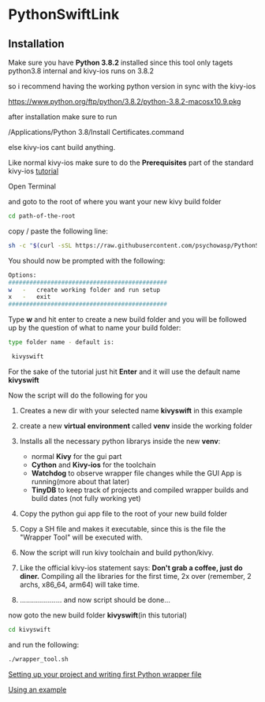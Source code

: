 # PythonSwiftLink

 ## Installation

Make sure you have **Python 3.8.2** installed since this tool only tagets python3.8 internal and kivy-ios runs on 3.8.2

so i recommend having the working python version in sync with the kivy-ios

https://www.python.org/ftp/python/3.8.2/python-3.8.2-macosx10.9.pkg

after installation make sure to run 

/Applications/Python 3.8/Install Certificates.command

else kivy-ios cant build anything.

Like normal kivy-ios make sure to do the **Prerequisites** part of the standard kivy-ios [tutorial](https://kivy.org/doc/stable/guide/packaging-ios.html)  

Open Terminal

and goto to the root of where you want your new kivy build folder


```sh
cd path-of-the-root
```

copy / paste the following line:

 ```sh
sh -c "$(curl -sSL https://raw.githubusercontent.com/psychowasp/PythonSwiftLink/main/build_files/swiftlink_tool.sh)"
 ```
You should now be prompted with the following:

 ```sh
 Options:
#############################################
w   -   create working folder and run setup
x   -   exit
#############################################
 ```
Type **w** and hit enter to create a new build folder
and you will be followed up by the question of what to name your build folder:

 ```sh
type folder name - default is:

  kivyswift
 ```
For the sake of the tutorial just hit **Enter** and it will use the default name **kivyswift**

Now the script will do the following for you

1. Creates a new dir with your selected name **kivyswift** in this example
2. create a new **virtual environment** called **venv** inside the working folder 
3. Installs all the necessary python librarys inside the new **venv**: 

   - normal **Kivy** for the gui part
   - **Cython** and **Kivy-ios** for the toolchain
   - **Watchdog** to observe wrapper file changes while the GUI App is running(more about that later)
   - **TinyDB** to keep track of projects and compiled wrapper builds and build dates (not fully working yet) 
4. Copy the python gui app file to the root of your new build folder
5. Copy a SH file and makes it executable, since this is the file the "Wrapper Tool" will be executed with.
6. Now the script will run kivy toolchain and build python/kivy.
7. Like the official kivy-ios statement says: **Don't grab a coffee, just do diner.** Compiling all the libraries for the first time, 2x over (remember, 2 archs, x86_64, arm64) will take time.
8. ..................... and now script should be done...



now goto the new build folder **kivyswift**(in this tutorial)

```sh
cd kivyswift
```

and run the following:

```sh
./wrapper_tool.sh
```

[Setting up your project and writing first Python wrapper file](https://github.com/psychowasp/PythonSwiftLink/tree/main/examples/0%20Getting%20Started)

[Using an example]()


```

```